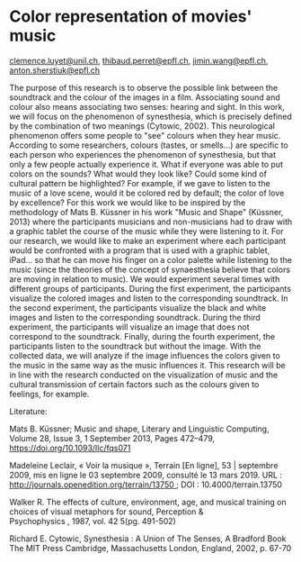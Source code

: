 # Color representation of movies' music

clemence.luyet@unil.ch, thibaud.perret@epfl.ch, jimin.wang@epfl.ch, anton.sherstiuk@epfl.ch

The purpose of this research is to observe the possible link between the soundtrack and the colour of the images in a film. Associating sound and colour also means associating two senses: hearing and sight. 
In this work, we will focus on the phenomenon of synesthesia, which is precisely defined by the combination of two meanings (Cytowic, 2002). This neurological phenomenon offers some people to "see" colours when they hear music. According to some researchers, colours (tastes, or smells...) are specific to each person who experiences the phenomenon of synesthesia, but that only a few people actually experience it. 
What if everyone was able to put colors on the sounds? What would they look like? Could some kind of cultural pattern be highlighted?  For example, if we gave to listen to the music of a love scene, would it be colored red by default; the color of love by excellence?
For this work we would like to be inspired by the methodology of Mats B. Küssner in his work "Music and Shape" (Küssner, 2013) where the participants musicians and non-musicians had to draw with a graphic tablet the course of the music while they were listening to it. 
For our research, we would like to make an experiment where each participant would be confronted with a program that is used with a graphic tablet, iPad... so that he can move his finger on a color palette while listening to the music (since the theories of the concept of synaesthesia believe that colors are moving in relation to music).
We would experiment several times with different groups of participants.
During the first experiment, the participants visualize the colored images and listen to the corresponding soundtrack. In the second experiment, the participants visualize the black and white images and listen to the corresponding soundtrack. During the third experiment, the participants will visualize an image that does not correspond to the soundtrack. Finally, during the fourth experiment, the participants listen to the soundtrack but without the image. 
With the collected data, we will analyze if the image influences the colors given to the music in the same way as the music influences it. 
This research will be in line with the research conducted on the visualization of music and the cultural transmission of certain factors such as the colours given to feelings, for example. 

Literature:

Mats B. Küssner; Music and shape, Literary and Linguistic Computing, Volume 28, Issue 3, 1 September 2013, Pages 472–479, https://doi.org/10.1093/llc/fqs071

Madeleine Leclair, « Voir la musique », Terrain [En ligne], 53 | septembre 2009, mis en ligne le 03 septembre 2009, consulté le 13 mars 2019. URL : http://journals.openedition.org/terrain/13750 ; DOI : 10.4000/terrain.13750

Walker R. The effects of culture, environment, age, and musical training on choices of visual metaphors for sound, Perception & Psychophysics , 1987, vol. 42 5(pg. 491-502)

Richard E. Cytowic, Synesthesia : A Union of The Senses, A Bradford Book The MIT Press Cambridge, Massachusetts London, England, 2002, p. 67-70
